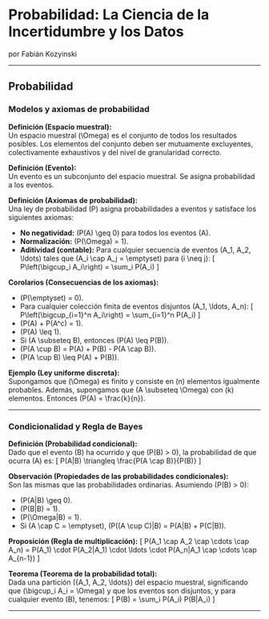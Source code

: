 # Probabilidad: La Ciencia de la Incertidumbre y los Datos
por Fabián Kozyinski

---

## Probabilidad

### Modelos y axiomas de probabilidad

**Definición (Espacio muestral):**  
Un espacio muestral \(\Omega\) es el conjunto de todos los resultados posibles. Los elementos del conjunto deben ser mutuamente excluyentes, colectivamente exhaustivos y del nivel de granularidad correcto.

**Definición (Evento):**  
Un evento es un subconjunto del espacio muestral. Se asigna probabilidad a los eventos.

**Definición (Axiomas de probabilidad):**  
Una ley de probabilidad \(P\) asigna probabilidades a eventos y satisface los siguientes axiomas:

- **No negatividad:** \(P(A) \geq 0\) para todos los eventos \(A\).
- **Normalización:** \(P(\Omega) = 1\).
- **Aditividad (contable):** Para cualquier secuencia de eventos \(A_1, A_2, \ldots\) tales que \(A_i \cap A_j = \emptyset\) para \(i \neq j\):
  \[
  P\left(\bigcup_i A_i\right) = \sum_i P(A_i)
  \]

**Corolarios (Consecuencias de los axiomas):**

- \(P(\emptyset) = 0\).
- Para cualquier colección finita de eventos disjuntos \(A_1, \ldots, A_n\):
  \[
  P\left(\bigcup_{i=1}^n A_i\right) = \sum_{i=1}^n P(A_i)
  \]
- \(P(A) + P(A^c) = 1\).
- \(P(A) \leq 1\).
- Si \(A \subseteq B\), entonces \(P(A) \leq P(B)\).
- \(P(A \cup B) = P(A) + P(B) - P(A \cap B)\).
- \(P(A \cup B) \leq P(A) + P(B)\).

**Ejemplo (Ley uniforme discreta):**  
Supongamos que \(\Omega\) es finito y consiste en \(n\) elementos igualmente probables. Además, supongamos que \(A \subseteq \Omega\) con \(k\) elementos. Entonces \(P(A) = \frac{k}{n}\).

---

### Condicionalidad y Regla de Bayes

**Definición (Probabilidad condicional):**  
Dado que el evento \(B\) ha ocurrido y que \(P(B) > 0\), la probabilidad de que ocurra \(A\) es:
\[
P(A|B) \triangleq \frac{P(A \cap B)}{P(B)}
\]

**Observación (Propiedades de las probabilidades condicionales):**  
Son las mismas que las probabilidades ordinarias. Asumiendo \(P(B) > 0\):

- \(P(A|B) \geq 0\).
- \(P(B|B) = 1\).
- \(P(\Omega|B) = 1\).
- Si \(A \cap C = \emptyset\), \(P((A \cup C)|B) = P(A|B) + P(C|B)\).

**Proposición (Regla de multiplicación):**
\[
P(A_1 \cap A_2 \cap \cdots \cap A_n) = P(A_1) \cdot P(A_2|A_1) \cdot \ldots \cdot P(A_n|A_1 \cap \cdots \cap A_{n-1})
\]

**Teorema (Teorema de la probabilidad total):**  
Dada una partición \(\{A_1, A_2, \ldots\}\) del espacio muestral, significando que \(\bigcup_i A_i = \Omega\) y que los eventos son disjuntos, y para cualquier evento \(B\), tenemos:
\[
P(B) = \sum_i P(A_i) P(B|A_i)
\]
****
